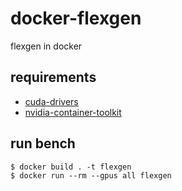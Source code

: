 # docker-flexgen
flexgen in docker

## requirements
- [cuda-drivers](https://developer.nvidia.com/cuda-downloads)
- [nvidia-container-toolkit](https://docs.nvidia.com/datacenter/cloud-native/container-toolkit/install-guide.html#docker)

## run bench

```
$ docker build . -t flexgen
$ docker run --rm --gpus all flexgen
```